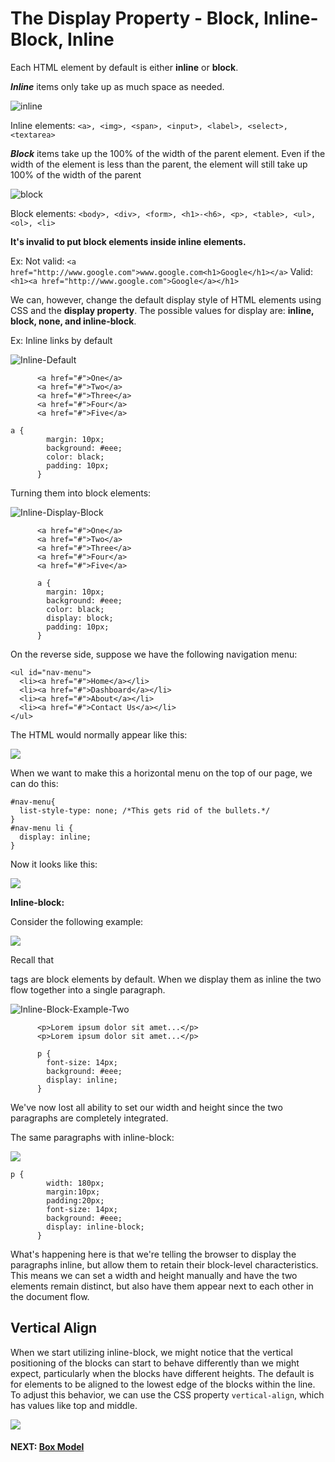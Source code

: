 # The Display Property - Block, Inline-Block, Inline

Each HTML element by default is either **inline** or **block**.

**_Inline_** items only take up as much space as needed.

![inline](https://s3.amazonaws.com/General_V88/boomyeah2015/codingdojo/curriculum/content/chapter/Inline.png)

Inline elements: ```<a>, <img>, <span>, <input>, <label>, <select>, <textarea>```

_**Block**_  items take up the 100% of the width of the parent element. Even if the width of the element is less than the parent, the element will still take up 100% of the width of the parent

![block](https://s3.amazonaws.com/General_V88/boomyeah2015/codingdojo/curriculum/content/chapter/Block.png)

Block elements: ```<body>, <div>, <form>, <h1>-<h6>, <p>, <table>, <ul>, <ol>, <li>```

**It's invalid to put block elements inside inline elements.**

Ex:
Not valid:
```<a href="http://www.google.com">www.google.com<h1>Google</h1></a>```
Valid:
```<h1><a href="http://www.google.com">Google</a></h1>```

We can, however, change the default display style of HTML elements using CSS and the  **display property**. The possible values for display are: **inline, block, none, and inline-block**.

Ex: Inline links by default

![Inline-Default](https://s3.amazonaws.com/General_V88/boomyeah2015/codingdojo/curriculum/content/chapter/Inline-Default.png)
```      
      <a href="#">One</a>
      <a href="#">Two</a>
      <a href="#">Three</a>
      <a href="#">Four</a>
      <a href="#">Five</a>
```
```
a {
        margin: 10px;
        background: #eee;
        color: black;
        padding: 10px;
      }
```

Turning them into block elements:

![Inline-Display-Block](https://s3.amazonaws.com/General_V88/boomyeah2015/codingdojo/curriculum/content/chapter/Inline-Display-Block.png)
```
      <a href="#">One</a>
      <a href="#">Two</a>
      <a href="#">Three</a>
      <a href="#">Four</a>
      <a href="#">Five</a>
```
```
      a {
        margin: 10px;
        background: #eee;
        color: black;
        display: block;
        padding: 10px;
      }
```    

On the reverse side, suppose we have the following navigation menu:
```
<ul id="nav-menu">
  <li><a href="#">Home</a></li>
  <li><a href="#">Dashboard</a></li>
  <li><a href="#">About</a></li>
  <li><a href="#">Contact Us</a></li>
</ul>
```
The HTML would normally appear like this:

![](http://s3.amazonaws.com/General_V88/boomyeah/company_209/chapter_2135/handouts/chapter2135_3247_inline-block-list.png)

When we want to make this a horizontal menu on the top of our page, we can do this:

```
#nav-menu{
  list-style-type: none; /*This gets rid of the bullets.*/
}
#nav-menu li {
  display: inline;
}
```

Now it looks like this:

![](http://s3.amazonaws.com/General_V88/boomyeah/company_209/chapter_2135/handouts/chapter2135_3248_inline-block-list2.png)

**Inline-block:**

Consider the following example:

![](http://s3.amazonaws.com/General_V88/boomyeah/company_209/chapter_2135/handouts/chapter2135_3316_inlineBlock-1.jpg)

Recall that <p> tags are block elements by default. When we display them as inline the two flow together into a single paragraph.

![Inline-Block-Example-Two](https://s3.amazonaws.com/General_V88/boomyeah2015/codingdojo/curriculum/content/chapter/Inline-Block-Example-Two.png)
```
      <p>Lorem ipsum dolor sit amet...</p>
      <p>Lorem ipsum dolor sit amet...</p>
```
```
      p {
        font-size: 14px;
        background: #eee;
        display: inline;
      }
```

We've now lost all ability to set our width and height since the two paragraphs are completely integrated.

The same paragraphs with inline-block:

![](http://s3.amazonaws.com/General_V88/boomyeah/company_209/chapter_2135/handouts/chapter2135_3321_inlineBlock-6a.jpg)

```
p {
        width: 180px;
        margin:10px;
        padding:20px;
        font-size: 14px;
        background: #eee;
        display: inline-block;
      }
```

What's happening here is that we're telling the browser to display the paragraphs inline, but allow them to retain their block-level characteristics. This means we can set a width and height manually and have the two elements remain distinct, but also have them appear next to each other in the document flow.

## Vertical Align

When we start utilizing inline-block, we might notice that the vertical positioning of the blocks can start to behave differently than we might expect, particularly when the blocks have different heights. The default is for elements to be aligned to the lowest edge of the blocks within the line. To adjust this behavior, we can use the CSS property ````vertical-align````, which has values like top and middle.

![](https://s3.amazonaws.com/General_V88/boomyeah2015/codingdojo/curriculum/content/chapter/verticalalign.png)

#### NEXT: [Box Model](./box_model.md)
